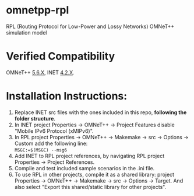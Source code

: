 # omnetpp-rpl

RPL (Routing Protocol for Low-Power and Lossy Networks) OMNeT++ simulation model

# Verified Compatibility
OMNeT++ [5.6.X](https://omnetpp.org/download/old), INET [4.2.X](https://github.com/inet-framework/inet/releases/download/v4.2.5/inet-4.2.5-src.tgz).

# Installation Instructions:
1. Replace INET src files with the ones included in this repo, **following the folder structure**.
2. In INET project Properties -> OMNeT++ -> Project Features disable "Mobile IPv6 Protocol (xMIPv6)".
3. In RPL project Properties -> OMNeT++ -> Makemake -> src -> Options -> Custom add the following line:  
`MSGC:=$(MSGC) --msg6`
4. Add INET to RPL project references, by navigating RPL project Properties -> Project References.
4. Compile and test included sample scenarios in the .ini file.
5. To use RPL in other projects, compile it as a shared library: project Properties -> OMNeT++ -> Makemake -> src -> Options -> Target. And also select "Export this shared/static library for other projects".

